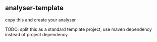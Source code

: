 ## analyser-template

copy this and create your analyser

TODO: split this as a standard template project, use maven dependency instead of project dependency
